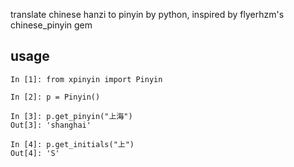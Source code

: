 translate chinese hanzi to pinyin by python, inspired by flyerhzm's chinese_pinyin gem

## usage

    In [1]: from xpinyin import Pinyin
    
    In [2]: p = Pinyin()
    
    In [3]: p.get_pinyin("上海")
    Out[3]: 'shanghai'
    
    In [4]: p.get_initials("上")
    Out[4]: 'S'

